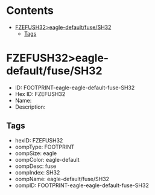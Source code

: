 



Contents
========

* [FZEFUSH32>eagle-default/fuse/SH32](#fzefush32eagle-defaultfusesh32)
	* [Tags](#tags)

# FZEFUSH32>eagle-default/fuse/SH32

- ID: FOOTPRINT-eagle-eagle-default-fuse-SH32
- Hex ID: FZEFUSH32
- Name: 
- Description: 

## Tags

- hexID: FZEFUSH32
- oompType: FOOTPRINT
- oompSize: eagle
- oompColor: eagle-default
- oompDesc: fuse
- oompIndex: SH32
- oompName: eagle-default/fuse/SH32
- oompID: FOOTPRINT-eagle-eagle-default-fuse-SH32
